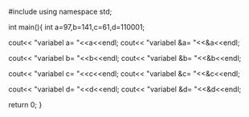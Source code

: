 
#include <iostream>
using namespace std;

int main(){
int a=97,b=141,c=61,d=110001;

cout<< "variabel a= "<<a<<endl;
cout<< "variabel &a= "<<&a<<endl;

cout<< "variabel b= "<<b<<endl;
cout<< "variabel &b= "<<&b<<endl;

cout<< "variabel c= "<<c<<endl;
cout<< "variabel &c= "<<&c<<endl;

cout<< "variabel d= "<<d<<endl;
cout<< "variabel &d= "<<&d<<endl;


return 0;
}
